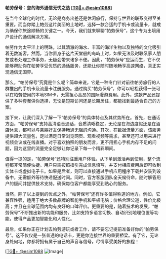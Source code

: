 **帕劳保号：您的海外通信无忧之选 [[TG💪+ @esim1088](https://t.me/s/esim1088)]**

在当今全球化的时代，无论是商务出差还是休闲旅行，保持与世界的联系变得至关重要。而当你踏上帕劳这片美丽的土地时，选择一款合适的手机卡或流量卡，就成为确保你旅途顺畅的关键之一。今天，我们就来聊聊“帕劳保号”，这个专为出境用户设计的通信解决方案。

帕劳作为太平洋上的明珠，以其清澈的海水、丰富的海洋生物以及独特的文化吸引着无数游客。然而，当你置身于这片天堂般的岛屿上时，如果无法及时联系家人朋友或者处理工作事务，无疑会带来诸多不便。因此，“帕劳保号”应运而生，它不仅能够帮助你在帕劳享受优质的通话服务，还能让你随时随地畅享高速网络，真正实现通信无国界。

那么，“帕劳保号”究竟是什么呢？简单来说，它是一种专门针对前往帕劳旅行的人群推出的手机卡及流量卡注册服务。通过购买“帕劳保号”，你可以轻松获得一张可以在帕劳使用的本地SIM卡，无需担心高昂的国际漫游费用。此外，这款产品还提供了多种套餐供你选择，无论是短期访问还是长期居住，都能找到最适合自己的方案。

接下来，让我们深入了解一下“帕劳保号”的具体特点及其优势所在。首先，在通话方面，“帕劳保号”支持高清语音通话，音质清晰稳定，无论是在海边度假还是在酒店休息，都可以与亲朋好友保持畅通无阻的沟通。其次，在数据流量方面，该服务提供超大流量包，足以满足日常浏览网页、观看视频等需求，甚至还可以用来进行视频会议或在线直播。对于喜欢拍照的朋友而言，更不用担心手机内存不足的问题，因为这里的流量完全足够让你记录下每一个精彩瞬间。

值得一提的是，“帕劳保号”还特别注重用户体验。从下单到激活再到使用，整个流程都非常简便快捷。用户只需按照指引完成信息填写，并支付相应费用后即可收到实体卡或虚拟电子卡。如果是后者，则可以直接通过手机应用程序下载并安装到设备中，无需额外等待快递配送时间。同时，官方客服团队全天候待命，随时解答用户的疑问并提供技术支持，确保每位客户都能享受到贴心的服务。

当然，除了以上提到的优点之外，“帕劳保号”还有许多值得称道的地方。例如，它兼容性强，适用于绝大多数品牌的智能手机和平板电脑；价格合理公道，性价比极高；并且在全球范围内均有良好的口碑评价。更重要的是，随着技术的发展，“帕劳保号”不断推出新的功能和服务，比如支持多语言切换、自动识别地理位置等功能，使得产品更加智能化和人性化。

最后，如果你正在计划去帕劳游玩或者工作，请不要忘记提前准备好你的“帕劳保号”。这不仅仅是一张普通的电话卡，更是你连接世界的重要桥梁。有了它，无论身处何地，你都将拥有属于自己的声音与信号，尽情享受美好的旅程！

[[TG💪+ @esim1088](https://t.me/s/esim1088) ![Image](https://i.postimg.cc/4NQfJmqS/Snipaste-2025-05-13-00-14-12.png)]